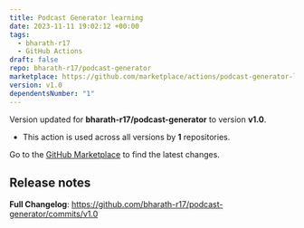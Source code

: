 ```yaml
---
title: Podcast Generator learning
date: 2023-11-11 19:02:12 +00:00
tags:
  - bharath-r17
  - GitHub Actions
draft: false
repo: bharath-r17/podcast-generator
marketplace: https://github.com/marketplace/actions/podcast-generator-learning
version: v1.0
dependentsNumber: "1"
---
```



Version updated for **bharath-r17/podcast-generator** to version **v1.0**.
- This action is used across all versions by **1** repositories.

Go to the [GitHub Marketplace](https://github.com/marketplace/actions/podcast-generator-learning) to find the latest changes.

## Release notes

**Full Changelog**: https://github.com/bharath-r17/podcast-generator/commits/v1.0
